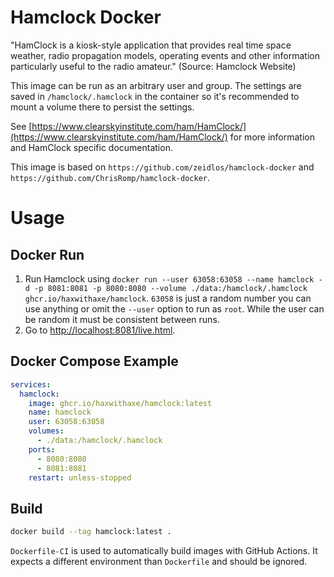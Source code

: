 # Hamclock Docker

"HamClock is a kiosk-style application that provides real time space weather, radio propagation models, operating events and other information particularly useful to the radio amateur." (Source: Hamclock Website)

This image can be run as an arbitrary user and group. The settings are saved in `/hamclock/.hamclock` in the container so it's recommended to mount a volume there to persist the settings.

See [https://www.clearskyinstitute.com/ham/HamClock/](https://www.clearskyinstitute.com/ham/HamClock/) for more information and HamClock specific documentation.

This image is based on `https://github.com/zeidlos/hamclock-docker` and `https://github.com/ChrisRomp/hamclock-docker`.

# Usage
## Docker Run
1. Run Hamclock using `docker run --user 63058:63058 --name hamclock -d -p 8081:8081 -p 8080:8080 --volume ./data:/hamclock/.hamclock ghcr.io/haxwithaxe/hamclock`. ``63058`` is just a random number you can use anything or omit the `--user` option to run as ``root``. While the user can be random it must be consistent between runs.
2. Go to [http://localhost:8081/live.html](http://localhost:8081/live.html).

## Docker Compose Example
```yaml
services:
  hamclock:
    image: ghcr.io/haxwithaxe/hamclock:latest
    name: hamclock
    user: 63058:63058
    volumes:
      - ./data:/hamclock/.hamclock
    ports:
      - 8080:8080
      - 8081:8081
    restart: unless-stopped
```

## Build
```sh
docker build --tag hamclock:latest .
```

``Dockerfile-CI`` is used to automatically build images with GitHub Actions. It expects a different environment than ``Dockerfile`` and should be ignored.
